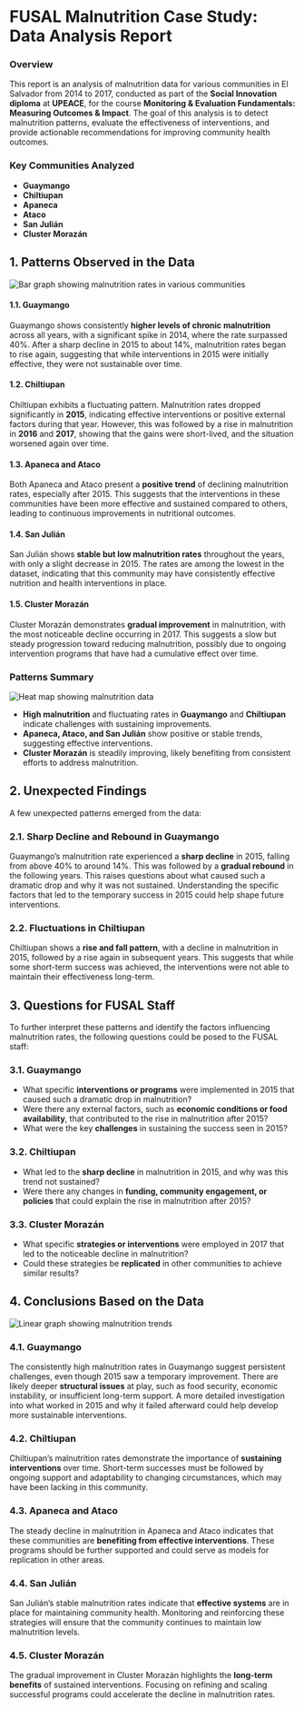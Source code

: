 # FUSAL Malnutrition Case Study: Data Analysis Report

### Overview

This report is an analysis of malnutrition data for various communities in El Salvador from 2014 to 2017, conducted as part of the **Social Innovation diploma** at **UPEACE**, for the course **Monitoring & Evaluation Fundamentals: Measuring Outcomes & Impact**. The goal of this analysis is to detect malnutrition patterns, evaluate the effectiveness of interventions, and provide actionable recommendations for improving community health outcomes.

### Key Communities Analyzed

-   **Guaymango**
-   **Chiltiupan**
-   **Apaneca**
-   **Ataco**
-   **San Julián**
-   **Cluster Morazán**

## 1. Patterns Observed in the Data

![Bar graph showing malnutrition rates in various communities](https://github.com/ib-frida/FUSAL-Case-Study-Analysis/blob/a61d23b5ad8b7b99b01039157a2df127bae31f3a/graph-bar.png)

#### 1.1. **Guaymango**

Guaymango shows consistently **higher levels of chronic malnutrition** across all years, with a significant spike in 2014, where the rate surpassed 40%. After a sharp decline in 2015 to about 14%, malnutrition rates began to rise again, suggesting that while interventions in 2015 were initially effective, they were not sustainable over time.

#### 1.2. **Chiltiupan**

Chiltiupan exhibits a fluctuating pattern. Malnutrition rates dropped significantly in **2015**, indicating effective interventions or positive external factors during that year. However, this was followed by a rise in malnutrition in **2016** and **2017**, showing that the gains were short-lived, and the situation worsened again over time.

#### 1.3. **Apaneca and Ataco**

Both Apaneca and Ataco present a **positive trend** of declining malnutrition rates, especially after 2015. This suggests that the interventions in these communities have been more effective and sustained compared to others, leading to continuous improvements in nutritional outcomes.

#### 1.4. **San Julián**

San Julián shows **stable but low malnutrition rates** throughout the years, with only a slight decrease in 2015. The rates are among the lowest in the dataset, indicating that this community may have consistently effective nutrition and health interventions in place.

#### 1.5. **Cluster Morazán**

Cluster Morazán demonstrates **gradual improvement** in malnutrition, with the most noticeable decline occurring in 2017. This suggests a slow but steady progression toward reducing malnutrition, possibly due to ongoing intervention programs that have had a cumulative effect over time.

### Patterns Summary

![Heat map showing malnutrition data](https://github.com/ib-frida/FUSAL-Case-Study-Analysis/blob/ec495bfbe0e354977c79d66385772319c1af3ef8/heatmap.png)

-   **High malnutrition** and fluctuating rates in **Guaymango** and **Chiltiupan** indicate challenges with sustaining improvements.
-   **Apaneca, Ataco, and San Julián** show positive or stable trends, suggesting effective interventions.
-   **Cluster Morazán** is steadily improving, likely benefiting from consistent efforts to address malnutrition.

## 2. Unexpected Findings

A few unexpected patterns emerged from the data:

### 2.1. **Sharp Decline and Rebound in Guaymango**

Guaymango’s malnutrition rate experienced a **sharp decline** in 2015, falling from above 40% to around 14%. This was followed by a **gradual rebound** in the following years. This raises questions about what caused such a dramatic drop and why it was not sustained. Understanding the specific factors that led to the temporary success in 2015 could help shape future interventions.

### 2.2. **Fluctuations in Chiltiupan**

Chiltiupan shows a **rise and fall pattern**, with a decline in malnutrition in 2015, followed by a rise again in subsequent years. This suggests that while some short-term success was achieved, the interventions were not able to maintain their effectiveness long-term.

## 3. Questions for FUSAL Staff

To further interpret these patterns and identify the factors influencing malnutrition rates, the following questions could be posed to the FUSAL staff:

### 3.1. **Guaymango**

-   What specific **interventions or programs** were implemented in 2015 that caused such a dramatic drop in malnutrition?
-   Were there any external factors, such as **economic conditions or food availability**, that contributed to the rise in malnutrition after 2015?
-   What were the key **challenges** in sustaining the success seen in 2015?

### 3.2. **Chiltiupan**

-   What led to the **sharp decline** in malnutrition in 2015, and why was this trend not sustained?
-   Were there any changes in **funding, community engagement, or policies** that could explain the rise in malnutrition after 2015?

### 3.3. **Cluster Morazán**

-   What specific **strategies or interventions** were employed in 2017 that led to the noticeable decline in malnutrition?
-   Could these strategies be **replicated** in other communities to achieve similar results?

## 4. Conclusions Based on the Data

![Linear graph showing malnutrition trends](https://github.com/ib-frida/FUSAL-Case-Study-Analysis/blob/ec495bfbe0e354977c79d66385772319c1af3ef8/linear-graph.png)

### 4.1. **Guaymango**

The consistently high malnutrition rates in Guaymango suggest persistent challenges, even though 2015 saw a temporary improvement. There are likely deeper **structural issues** at play, such as food security, economic instability, or insufficient long-term support. A more detailed investigation into what worked in 2015 and why it failed afterward could help develop more sustainable interventions.

### 4.2. **Chiltiupan**

Chiltiupan’s malnutrition rates demonstrate the importance of **sustaining interventions** over time. Short-term successes must be followed by ongoing support and adaptability to changing circumstances, which may have been lacking in this community.

### 4.3. **Apaneca and Ataco**

The steady decline in malnutrition in Apaneca and Ataco indicates that these communities are **benefiting from effective interventions**. These programs should be further supported and could serve as models for replication in other areas.

### 4.4. **San Julián**

San Julián’s stable malnutrition rates indicate that **effective systems** are in place for maintaining community health. Monitoring and reinforcing these strategies will ensure that the community continues to maintain low malnutrition levels.

### 4.5. **Cluster Morazán**

The gradual improvement in Cluster Morazán highlights the **long-term benefits** of sustained interventions. Focusing on refining and scaling successful programs could accelerate the decline in malnutrition rates.